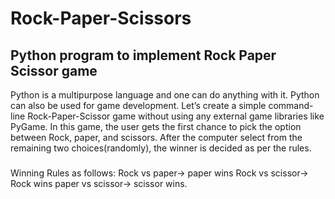 # Rock-Paper-Scissors
## Python program to implement Rock Paper Scissor game
Python is a multipurpose language and one can do anything with it. Python can also be used for game development. Let’s create a simple command-line Rock-Paper-Scissor game without using any external game libraries like PyGame. In this game, the user gets the first chance to pick the option between Rock, paper, and scissors. After the computer select from the remaining two choices(randomly), the winner is decided as per the rules.

###
Winning Rules as follows:
Rock vs paper-> paper wins
Rock vs scissor-> Rock wins
paper vs scissor-> scissor wins.
###
